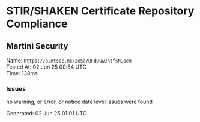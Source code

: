 # STIR/SHAKEN Certificate Repository Compliance

## Martini Security

Name: `https://p.mtsec.me/2e5a/UFdDuwJhtfsN.pem`\
Tested At: 02 Jun 25 00:54 UTC\
Time: 138ms

### Issues

no warning, or error, or notice date level issues were found

Generated: 02 Jun 25 01:01 UTC